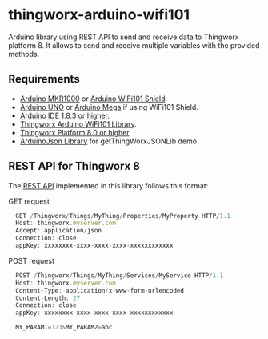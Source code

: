 # thingworx-arduino-wifi101
Arduino library using REST API to send and receive data to Thingworx platform 8. It allows to send and receive multiple variables with the provided methods.

## Requirements

* [Arduino MKR1000](https://store.arduino.cc/usa/arduino-mkr1000) or [Arduino WiFi101 Shield](https://www.arduino.cc/en/Main/ArduinoWiFiShield101).
* [Arduino UNO](http://www.arduino.org/products/boards/arduino-uno) or [Arduino Mega](https://www.arduino.cc/en/Main/arduinoBoardMega) if using WiFi101 Shield.
* [Arduino IDE 1.8.3 or higher](https://www.arduino.cc/en/Main/Software).
* [Thingworx Arduino WiFi101 Library](https://github.com/tidusdavid/thingworx-arduino-wifi101).
* [Thingworx Platform 8.0 or higher](https://www.ptc.com/en/thingworx8)
* [ArduinoJson Library](https://github.com/bblanchon/ArduinoJson) for getThingWorxJSONLib demo

## REST API for Thingworx 8

The [REST API](https://support.ptc.com/appserver/cs/view/solution.jsp?n=CS249622) implemented in this library follows this format:

GET request
```javascript
  GET /Thingworx/Things/MyThing/Properties/MyProperty HTTP/1.1
  Host: thingworx.myserver.com
  Accept: application/json
  Connection: close
  appKey: xxxxxxxx-xxxx-xxxx-xxxx-xxxxxxxxxxxx
```

POST request
```javascript
  POST /Thingworx/Things/MyThing/Services/MyService HTTP/1.1
  Host: thingworx.myserver.com
  Content-Type: application/x-www-form-urlencoded
  Content-Length: 27
  Connection: close
  appKey: xxxxxxxx-xxxx-xxxx-xxxx-xxxxxxxxxxxx

  MY_PARAM1=123&MY_PARAM2=abc
```
